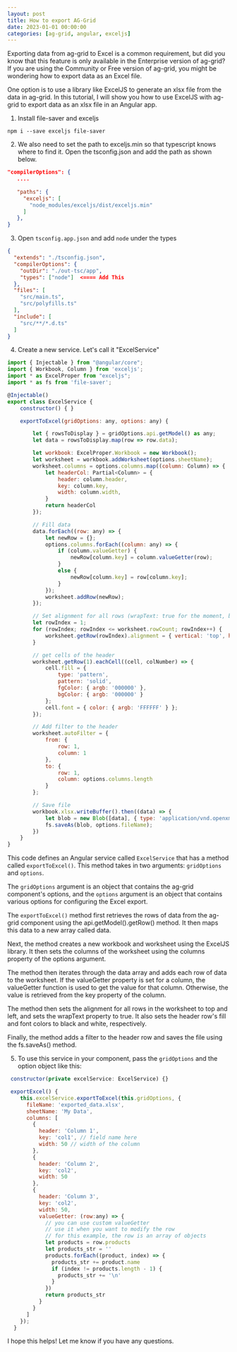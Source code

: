 ```yaml
---
layout: post
title: How to export AG-Grid
date: 2023-01-01 00:00:00
categories: [ag-grid, angular, exceljs]
---
```


Exporting data from ag-grid to Excel is a common requirement, 
but did you know that this feature is only available in the Enterprise version of ag-grid? 
If you are using the Community or Free version of ag-grid, you might be wondering how to export data as an Excel file.

One option is to use a library like ExcelJS to generate an xlsx file from the data in ag-grid. 
In this tutorial, I will show you how to use ExcelJS with ag-grid to export data as an xlsx file in an Angular app.

1. Install file-saver and exceljs

```
npm i --save exceljs file-saver
```

2. We also need to set the path to exceljs.min so that typescript knows where to find it. Open the tsconfig.json and add the path as shown below.

```json
"compilerOptions": {
   ....
     
   "paths": {
     "exceljs": [
       "node_modules/exceljs/dist/exceljs.min"
     ]
   },
}
```

3. Open `tsconfig.app.json` and add `node` under the types

```json
{
  "extends": "./tsconfig.json",
  "compilerOptions": {
    "outDir": "./out-tsc/app",
    "types": ["node"]  <==== Add This
  },
  "files": [
    "src/main.ts",
    "src/polyfills.ts"
  ],
  "include": [
    "src/**/*.d.ts"
  ]
}
```

4. Create a new service. Let's call it "ExcelService"

```js
import { Injectable } from "@angular/core";
import { Workbook, Column } from 'exceljs';
import * as ExcelProper from "exceljs";
import * as fs from 'file-saver';

@Injectable()
export class ExcelService {
    constructor() { }

    exportToExcel(gridOptions: any, options: any) {

        let { rowsToDisplay } = gridOptions.api.getModel() as any;
        let data = rowsToDisplay.map(row => row.data);

        let workbook: ExcelProper.Workbook = new Workbook();
        let worksheet = workbook.addWorksheet(options.sheetName);
        worksheet.columns = options.columns.map((column: Column) => {
            let headerCol: Partial<Column> = {
                header: column.header,
                key: column.key,
                width: column.width,
            }
            return headerCol
        });

        // Fill data
        data.forEach((row: any) => {
            let newRow = {};
            options.columns.forEach((column: any) => {
                if (column.valueGetter) {
                    newRow[column.key] = column.valueGetter(row);
                }
                else {
                    newRow[column.key] = row[column.key];
                }
            });
            worksheet.addRow(newRow);
        });

        // Set alignment for all rows (wrapText: true for the moment, but can be extended to other properties)
        let rowIndex = 1;
        for (rowIndex; rowIndex <= worksheet.rowCount; rowIndex++) {
            worksheet.getRow(rowIndex).alignment = { vertical: 'top', horizontal: 'left', wrapText: true };
        }

        // get cells of the header
        worksheet.getRow(1).eachCell((cell, colNumber) => {
            cell.fill = {
                type: 'pattern',
                pattern: 'solid',
                fgColor: { argb: '000000' },
                bgColor: { argb: '000000' }
            };
            cell.font = { color: { argb: 'FFFFFF' } };
        });

        // Add filter to the header
        worksheet.autoFilter = {
            from: {
                row: 1,
                column: 1
            },
            to: {
                row: 1,
                column: options.columns.length
            }
        };

        // Save file
        workbook.xlsx.writeBuffer().then((data) => {
            let blob = new Blob([data], { type: 'application/vnd.openxmlformats-officedocument.spreadsheetml.sheet' });
            fs.saveAs(blob, options.fileName);
        })
    }
}
```

This code defines an Angular service called `ExcelService` that has a method called `exportToExcel()`. This method takes in two arguments: `gridOptions` and `options`.

The `gridOptions` argument is an object that contains the ag-grid component's options, and the `options` argument is an object that contains various options for configuring the Excel export.

The `exportToExcel()` method first retrieves the rows of data from the ag-grid component using the api.getModel().getRow() method. It then maps this data to a new array called data.

Next, the method creates a new workbook and worksheet using the ExcelJS library. It then sets the columns of the worksheet using the columns property of the options argument.

The method then iterates through the data array and adds each row of data to the worksheet. If the valueGetter property is set for a column, the valueGetter function is used to get the value for that column. Otherwise, the value is retrieved from the key property of the column.

The method then sets the alignment for all rows in the worksheet to top and left, and sets the wrapText property to true. It also sets the header row's fill and font colors to black and white, respectively.

Finally, the method adds a filter to the header row and saves the file using the fs.saveAs() method.


5. To use this service in your component, pass the `gridOptions` and the option object like this:

```js
 constructor(private excelService: ExcelService) {}

 exportExcel() {
    this.excelService.exportToExcel(this.gridOptions, {
      fileName: 'exported_data.xlsx',
      sheetName: 'My Data',
      columns: [
        {
          header: 'Column 1',
          key: 'col1', // field name here
          width: 50 // width of the column
        },
        {
          header: 'Column 2',
          key: 'col2',
          width: 50
        },
        {
          header: 'Column 3',
          key: 'col2',
          width: 50,
          valueGetter: (row:any) => {
            // you can use custom valueGetter
            // use it when you want to modify the row
            // for this example, the row is an array of objects
            let products = row.products
            let products_str = ''
            products.forEach((product, index) => {
              products_str += product.name
              if (index != products.length - 1) {
                products_str += '\n'
              }
            })
            return products_str
          }
        }
      ]
    });
  }
```

I hope this helps! Let me know if you have any questions.
